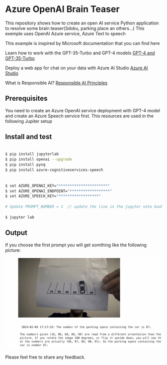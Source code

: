 # Azure OpenAI Brain Teaser

This repository shows how to create an open AI service Python application to resolve some brain teaser(Sdoku, parking place an others...)
This exemple uses OpenAI Azure service, Azure Text to speech 

This example is inspired by Microsoft documentation that you can find here

Learn how to work with the GPT-35-Turbo and GPT-4 models [GPT-4 and GPT-35-Turbo](https://learn.microsoft.com/en-us/azure/ai-services/openai/how-to/chatgpt?tabs=python&pivots=programming-language-chat-completions)

Deploy a web app for chat on your data with Azure AI Studio [Azure AI Studio](https://learn.microsoft.com/en-us/azure/ai-studio/tutorials/deploy-chat-web-app)

What is Responsible AI? [Responsible AI Principles](https://learn.microsoft.com/en-us/azure/machine-learning/concept-responsible-ai?view=azureml-api-2)



## Prerequisites
You need to create an Azure OpenAI service deployment with GPT-4 model and create an Azure Speech service first. This resources are used in the following Jupiter setup

## Install and test

```sh

$ pip install jupyterlab
$ pip install openai --upgrade
$ pip install pynq 
$ pip install azure-cognitiveservices-speech


$ set AZURE_OPENAI_KEY="**********************"
$ set AZURE_OPENAI_ENDPOINT="******************"
$ set AZURE_SPEECH_KEY="******************"

# Update PROMPT_NUMBER = 1  // update the line in the jupyter note book or add you own prompt

$ jupyter lab
```

## Output

If you choose the first prompt you will get somthing like the following picture:

![](./res/output-parking.png)


Please feel free to share any feedback.

